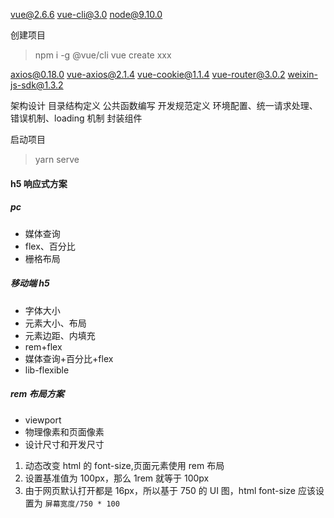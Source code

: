 vue@2.6.6
vue-cli@3.0
node@9.10.0

创建项目

> npm i -g @vue/cli
> vue create xxx

axios@0.18.0
vue-axios@2.1.4
vue-cookie@1.1.4
vue-router@3.0.2
weixin-js-sdk@1.3.2

架构设计
目录结构定义
公共函数编写
开发规范定义
环境配置、统一请求处理、错误机制、loading 机制
封装组件

启动项目

> yarn serve

#### h5 响应式方案

##### pc

- 媒体查询
- flex、百分比
- 栅格布局

##### 移动端 h5

- 字体大小
- 元素大小、布局
- 元素边距、内填充
- rem+flex
- 媒体查询+百分比+flex
- lib-flexible

##### rem 布局方案

- viewport
- 物理像素和页面像素
- 设计尺寸和开发尺寸

1. 动态改变 html 的 font-size,页面元素使用 rem 布局
2. 设置基准值为 100px，那么 1rem 就等于 100px
3. 由于网页默认打开都是 16px，所以基于 750 的 UI 图，html font-size 应该设置为 `屏幕宽度/750 * 100`
